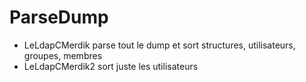 # ParseDump


- LeLdapCMerdik parse tout le dump et sort structures, utilisateurs, groupes, membres
- LeLdapCMerdik2 sort juste les utilisateurs

